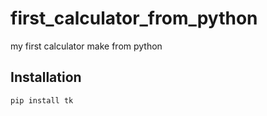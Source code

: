 # first_calculator_from_python
my first calculator make from python

## Installation

```bash
pip install tk
```
